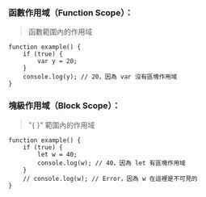 ### 函數作用域（Function Scope）：

> 函數範圍內的作用域

```JS
function example() { 
	if (true) {
		var y = 20;
	} 
	console.log(y); // 20，因為 var 沒有區塊作用域
}
```
### 塊級作用域（Block Scope）：

>  "{ }" 範圍內的作用域

```JS
function example() {
	if (true) {
		let w = 40;
		console.log(w); // 40，因為 let 有區塊作用域
	} 
	// console.log(w); // Error，因為 w 在這裡是不可見的
}
```
